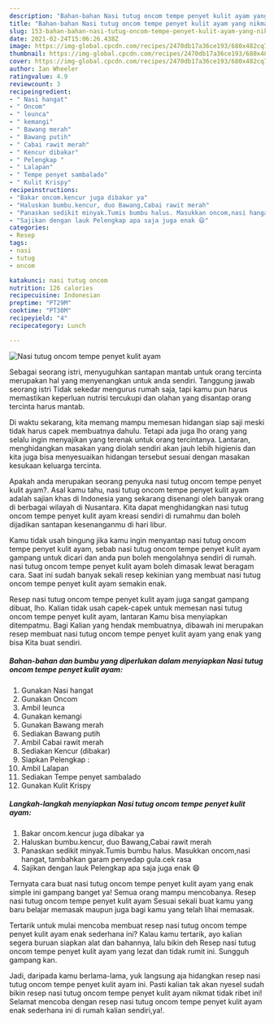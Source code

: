 ```yaml
---
description: "Bahan-bahan Nasi tutug oncom tempe penyet kulit ayam yang nikmat Untuk Jualan"
title: "Bahan-bahan Nasi tutug oncom tempe penyet kulit ayam yang nikmat Untuk Jualan"
slug: 153-bahan-bahan-nasi-tutug-oncom-tempe-penyet-kulit-ayam-yang-nikmat-untuk-jualan
date: 2021-02-24T15:06:26.438Z
image: https://img-global.cpcdn.com/recipes/2470db17a36ce193/680x482cq70/nasi-tutug-oncom-tempe-penyet-kulit-ayam-foto-resep-utama.jpg
thumbnail: https://img-global.cpcdn.com/recipes/2470db17a36ce193/680x482cq70/nasi-tutug-oncom-tempe-penyet-kulit-ayam-foto-resep-utama.jpg
cover: https://img-global.cpcdn.com/recipes/2470db17a36ce193/680x482cq70/nasi-tutug-oncom-tempe-penyet-kulit-ayam-foto-resep-utama.jpg
author: Ian Wheeler
ratingvalue: 4.9
reviewcount: 3
recipeingredient:
- " Nasi hangat"
- " Oncom"
- " leunca"
- " kemangi"
- " Bawang merah"
- " Bawang putih"
- " Cabai rawit merah"
- " Kencur dibakar"
- " Pelengkap "
- " Lalapan"
- " Tempe penyet sambalado"
- " Kulit Krispy"
recipeinstructions:
- "Bakar oncom.kencur juga dibakar ya"
- "Haluskan bumbu.kencur, duo Bawang,Cabai rawit merah"
- "Panaskan sedikit minyak.Tumis bumbu halus. Masukkan oncom,nasi hangat, tambahkan garam penyedap gula.cek rasa"
- "Sajikan dengan lauk Pelengkap apa saja juga enak 😄"
categories:
- Resep
tags:
- nasi
- tutug
- oncom

katakunci: nasi tutug oncom 
nutrition: 126 calories
recipecuisine: Indonesian
preptime: "PT29M"
cooktime: "PT30M"
recipeyield: "4"
recipecategory: Lunch

---
```



![Nasi tutug oncom tempe penyet kulit ayam](https://img-global.cpcdn.com/recipes/2470db17a36ce193/680x482cq70/nasi-tutug-oncom-tempe-penyet-kulit-ayam-foto-resep-utama.jpg)

Sebagai seorang istri, menyuguhkan santapan mantab untuk orang tercinta merupakan hal yang menyenangkan untuk anda sendiri. Tanggung jawab seorang istri Tidak sekedar mengurus rumah saja, tapi kamu pun harus memastikan keperluan nutrisi tercukupi dan olahan yang disantap orang tercinta harus mantab.

Di waktu  sekarang, kita memang mampu memesan hidangan siap saji meski tidak harus capek membuatnya dahulu. Tetapi ada juga lho orang yang selalu ingin menyajikan yang terenak untuk orang tercintanya. Lantaran, menghidangkan masakan yang diolah sendiri akan jauh lebih higienis dan kita juga bisa menyesuaikan hidangan tersebut sesuai dengan masakan kesukaan keluarga tercinta. 



Apakah anda merupakan seorang penyuka nasi tutug oncom tempe penyet kulit ayam?. Asal kamu tahu, nasi tutug oncom tempe penyet kulit ayam adalah sajian khas di Indonesia yang sekarang disenangi oleh banyak orang di berbagai wilayah di Nusantara. Kita dapat menghidangkan nasi tutug oncom tempe penyet kulit ayam kreasi sendiri di rumahmu dan boleh dijadikan santapan kesenanganmu di hari libur.

Kamu tidak usah bingung jika kamu ingin menyantap nasi tutug oncom tempe penyet kulit ayam, sebab nasi tutug oncom tempe penyet kulit ayam gampang untuk dicari dan anda pun boleh mengolahnya sendiri di rumah. nasi tutug oncom tempe penyet kulit ayam boleh dimasak lewat beragam cara. Saat ini sudah banyak sekali resep kekinian yang membuat nasi tutug oncom tempe penyet kulit ayam semakin enak.

Resep nasi tutug oncom tempe penyet kulit ayam juga sangat gampang dibuat, lho. Kalian tidak usah capek-capek untuk memesan nasi tutug oncom tempe penyet kulit ayam, lantaran Kamu bisa menyiapkan ditempatmu. Bagi Kalian yang hendak membuatnya, dibawah ini merupakan resep membuat nasi tutug oncom tempe penyet kulit ayam yang enak yang bisa Kita buat sendiri.

<!--inarticleads1-->

##### Bahan-bahan dan bumbu yang diperlukan dalam menyiapkan Nasi tutug oncom tempe penyet kulit ayam:

1. Gunakan  Nasi hangat
1. Gunakan  Oncom
1. Ambil  leunca
1. Gunakan  kemangi
1. Gunakan  Bawang merah
1. Sediakan  Bawang putih
1. Ambil  Cabai rawit merah
1. Sediakan  Kencur (dibakar)
1. Siapkan  Pelengkap :
1. Ambil  Lalapan
1. Sediakan  Tempe penyet sambalado
1. Gunakan  Kulit Krispy




<!--inarticleads2-->

##### Langkah-langkah menyiapkan Nasi tutug oncom tempe penyet kulit ayam:

1. Bakar oncom.kencur juga dibakar ya
1. Haluskan bumbu.kencur, duo Bawang,Cabai rawit merah
1. Panaskan sedikit minyak.Tumis bumbu halus. Masukkan oncom,nasi hangat, tambahkan garam penyedap gula.cek rasa
1. Sajikan dengan lauk Pelengkap apa saja juga enak 😄




Ternyata cara buat nasi tutug oncom tempe penyet kulit ayam yang enak simple ini gampang banget ya! Semua orang mampu mencobanya. Resep nasi tutug oncom tempe penyet kulit ayam Sesuai sekali buat kamu yang baru belajar memasak maupun juga bagi kamu yang telah lihai memasak.

Tertarik untuk mulai mencoba membuat resep nasi tutug oncom tempe penyet kulit ayam enak sederhana ini? Kalau kamu tertarik, ayo kalian segera buruan siapkan alat dan bahannya, lalu bikin deh Resep nasi tutug oncom tempe penyet kulit ayam yang lezat dan tidak rumit ini. Sungguh gampang kan. 

Jadi, daripada kamu berlama-lama, yuk langsung aja hidangkan resep nasi tutug oncom tempe penyet kulit ayam ini. Pasti kalian tak akan nyesel sudah bikin resep nasi tutug oncom tempe penyet kulit ayam nikmat tidak ribet ini! Selamat mencoba dengan resep nasi tutug oncom tempe penyet kulit ayam enak sederhana ini di rumah kalian sendiri,ya!.

